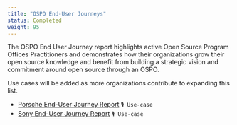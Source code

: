 ```yaml
---
title: "OSPO End-User Journeys"
status: Completed
weight: 95
---
```


The OSPO End User Journey report highlights active Open Source Program Offices Practitioners and
demonstrates how their organizations grow their open source knowledge and benefit from building a
strategic vision and commitment around open source through an OSPO.

Use cases will be added as more organizations contribute to expanding this list.

* [Porsche End-User Journey Report](https://github.com/todogroup/ospology/files/14300430/Porsche-enduser-OSPOCaseStudy.pdf) `🎙 Use-case`
* [Sony End-User Journey Report](https://github.com/todogroup/ospology/files/13006962/sony_end-user-OSPOCaseStudy.pdf) `🎙 Use-case`

